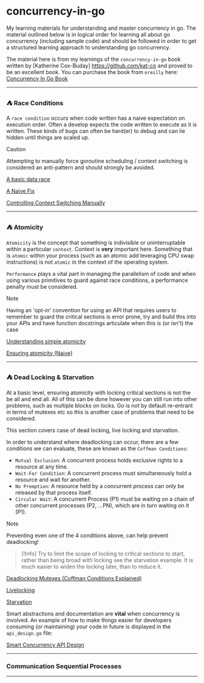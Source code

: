 # concurrency-in-go

My learning materials for understanding and master concurrency in go.
The material outlined below is in logical order for learning all about go concurrency
(including sample code) and should be followed in order to get a structured
learning approach to understanding go concurrency.

The material here is from my learnings of the `concurrency-in-go` book written by
[Katherine Cox-Buday] https://github.com/kat-co and proved to be an excellent book.  You can purchase the
book from `oreilly` here: [Concurrency In Go Book](https://www.oreilly.com/library/view/concurrency-in-go/9781491941294/)

-----

### :tent: Race Conditions

A `race condition` occurs when code written has a naive expectation on execution
order.  Often a develop expects the code written to execute as it is written.
These kinds of bugs can often be hard(er) to debug and can lie hidden until 
things are scaled up.  

> [!Caution]
> Attempting to manually force goroutine scheduling / context switching is considered
> an anti-pattern and should strongly be avoided.

[A basic data race](internal/race/race.go)

[A Naive Fix](internal/race/sleeps.go)

[Controlling Context Switching Manually](internal/race/gosched.go)

-----

### :tent: Atomicity

`Atomicity` is the concept that something is indivisible or uninterruptable within
a particular `context`.  Context is **very** important here.  Something that is
`atomic` within your process (such as an atomic add leveraging CPU swap instructions)
is not `atomic` in the context of the operating system.

`Performance` plays a vital part in managing the parallelism of code and when using
various primitives to guard against race conditions, a performance penalty must be
considered.

> [!Note]
> Having an 'opt-in' convention for using an API that requires users to remember to
> guard the critical sections is error prone, try and build this into your APIs and
> have function docstrings articulate when this is (or isn't) the case

[Understanding simple atomicity](internal/atomicity/simple_increment.go)

[Ensuring atomicity (Naive)](internal/atomicity/ensuring_atomicity.go)


-----

### :tent: Dead Locking & Starvation

At a basic level, ensuring atomicity with locking critical sections is not the be all and
end all.  All of this can be done however you can still run into other problems, such as
multiple blocks on locks.  Go is not by default re-entrant in terms of mutexes etc so
this is another case of problems that need to be considered.

This section covers case of dead locking, live locking and starvation.

In order to understand where deadlocking can occur, there are a few conditions we can
evaluate,  these are known as the `Coffman Conditions`:


* `Mutual Exclusion`: A concurrent process holds exclusive rights to a resource at any time.
* `Wait-For Condition`: A concurrent process must simultaneously hold a resource and wait for another.
* `No Premption`: A resource held by a concurrent process can only be released by that process itself.
* `Circular Wait`: A concurrent Process (P1) must be waiting on a chain of other concurrent processes
(P2, ...PN), which are in turn waiting on it (P1).

> [!Note]
> Preventing even one of the 4 conditions above, can help prevent deadlocking!


> [!Info]
> Try to limit the scope of locking to critical sections to start, rather than being broad with locking
> see the starvation example.  It is much easier to widen the locking later, than to reduce it.

[Deadlocking Mutexes (Coffman Conditions Explained)](internal/deadlocking/deadlock.go)

[Livelocking](internal/deadlocking/livelock.go)

[Starvation](internal/deadlocking/starvation.go)

Smart abstractions and documentation are **vital** when concurrency is involved.  An example of how to
make things easier for developers consuming (or maintaining) your code in future is displayed in the
`api_design.go` file:

[Smart Concurrency API Design](internal/deadlocking/api_design.go)

-----

### Communication Sequential Processes



-----
